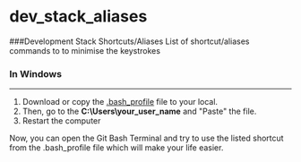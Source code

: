 # dev_stack_aliases
###Development Stack Shortcuts/Aliases
List of shortcut/aliases commands to to minimise the keystrokes

### In Windows
---------------
1. Download or copy the [.bash_profile](https://github.com/rcadhikari/dev_stack_aliases/blob/master/.bash_profile) file to your local.
2. Then, go to the **C:\Users\your_user_name** and "Paste" the file.
3. Restart the computer

Now, you can open the Git Bash Terminal and try to use the listed shortcut from the .bash_profile file which will make your life easier.
